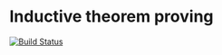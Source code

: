 # Inductive theorem proving

[![Build Status](https://travis-ci.com/stan-roelofs/masterproject.svg?token=SgqFwmvK1TUbYnaWZmXN&branch=master)](https://travis-ci.com/stan-roelofs/masterproject)